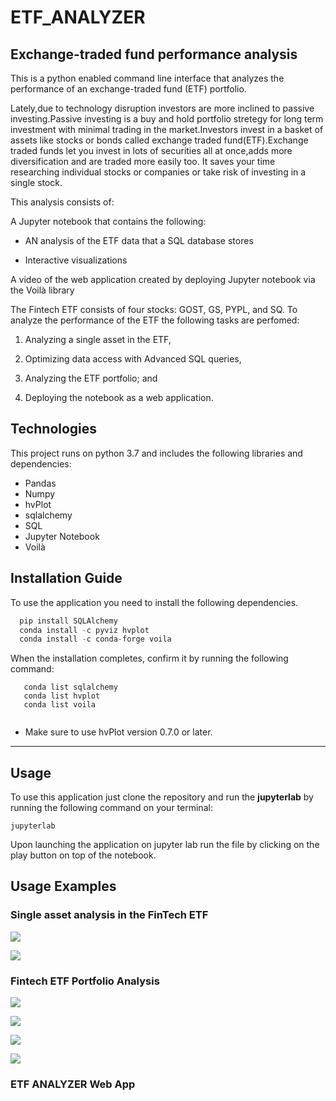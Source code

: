 # ETF_ANALYZER #
Exchange-traded fund performance analysis
---
This is a python enabled command line interface that analyzes the performance of  an exchange-traded fund (ETF) portfolio.

Lately,due to technology disruption investors are more inclined to passive investing.Passive investing is a buy and hold portfolio stretegy for long term investment with minimal trading in the market.Investors invest in a basket of assets like stocks or bonds called exchange traded fund(ETF).Exchange traded funds let you invest in lots of securities all at once,adds more diversification and are traded more easily too. It saves your time researching individual stocks or companies or take risk of investing in a single stock.

This analysis consists of:

A Jupyter notebook that contains the following:

* AN analysis of the ETF data that a SQL database stores

* Interactive visualizations

A  video of the web application created by deploying Jupyter notebook via the Voilà library

The Fintech ETF consists of four stocks: GOST, GS, PYPL, and SQ. To analyze the performance of the ETF the following tasks are perfomed:

1. Analyzing a single asset in the ETF,

2. Optimizing data access with Advanced SQL queries,

3. Analyzing the ETF portfolio; and

4. Deploying the notebook as a web application.


## Technologies
This project runs on python 3.7 and includes the following libraries and dependencies:

* Pandas
* Numpy
* hvPlot
* sqlalchemy
* SQL
* Jupyter Notebook
* Voilà 

## Installation Guide

To use the application you need to install the following dependencies.

```python
  pip install SQLAlchemy
  conda install -c pyviz hvplot 
  conda install -c conda-forge voila
```
When the installation completes, confirm it by running the following command:

```
   conda list sqlalchemy
   conda list hvplot
   conda list voila
   
```   

* Make sure to use hvPlot version 0.7.0 or later.
---

## Usage

To use this application just clone the repository and run the **jupyterlab** by running the following command on your terminal:

```jupyterlab```

Upon launching the application  on jupyter lab run the file by clicking on the play button on top of the notebook. 


## Usage Examples

### Single asset analysis in the FinTech ETF ###


![](images/paypal_daily_returns.png)



![](images/paypal_cum_returns.png)

### Fintech ETF Portfolio Analysis ###



![](images/etf_daily_returns.png)


![](images/etf_annual_returns.png)



![](images/etf_cum_returns.png)



![](images/etf_cum_plot.png)

### ETF ANALYZER Web App ###



[](images/etf_app.mov)